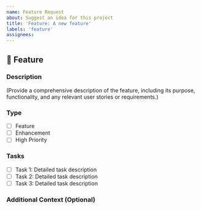 ```yaml
---
name: Feature Request
about: Suggest an idea for this project
title: 'Feature: A new feature'
labels: 'feature'
assignees:
---
```


## 🚀 Feature

### Description

(Provide a comprehensive description of the feature, including its purpose, functionality, and any relevant user stories or requirements.)

### Type

- [ ] Feature
- [ ] Enhancement
- [ ] High Priority

### Tasks

- [ ] Task 1: Detailed task description
- [ ] Task 2: Detailed task description
- [ ] Task 3: Detailed task description

### Additional Context (Optional)
